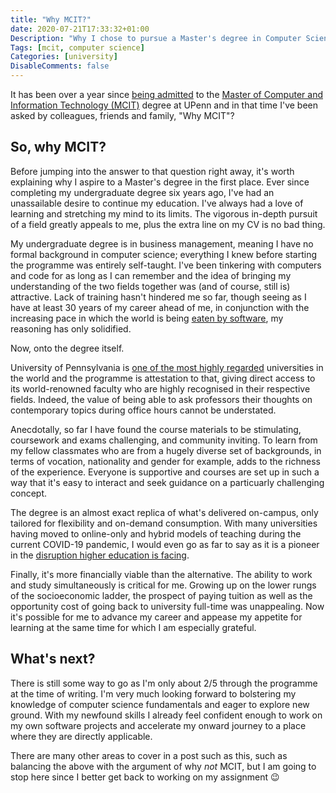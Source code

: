 ```yaml
---
title: "Why MCIT?"
date: 2020-07-21T17:33:32+01:00
Description: "Why I chose to pursue a Master's degree in Computer Science"
Tags: [mcit, computer science]
Categories: [university]
DisableComments: false
---
```


It has been over a year since [being admitted](https://twitter.com/wiigg/status/1139586622071234561) to the [Master of Computer and Information Technology (MCIT)](https://onlinelearning.seas.upenn.edu/mcit/) degree at UPenn and in that time I've been asked by colleagues, friends and family, "Why MCIT"?

## So, why MCIT?

Before jumping into the answer to that question right away, it's worth explaining why I aspire to a Master's degree in the first place. Ever since completing my undergraduate degree six years ago, I've had an unassailable desire to continue my education. I've always had a love of learning and stretching my mind to its limits. The vigorous in-depth pursuit of a field greatly appeals to me, plus the extra line on my CV is no bad thing.

My undergraduate degree is in business management, meaning I have no formal background in computer science; everything I knew before starting the programme was entirely self-taught. I've been tinkering with computers and code for as long as I can remember and the idea of bringing my understanding of the two fields together was (and of course, still is) attractive. Lack of training hasn't hindered me so far, though seeing as I have at least 30 years of my career ahead of me, in conjunction with the increasing pace in which the world is being [eaten by software](https://a16z.com/2011/08/20/why-software-is-eating-the-world/), my reasoning has only solidified.

Now, onto the degree itself.

University of Pennsylvania is [one of the most highly regarded](https://www.timeshighereducation.com/world-university-rankings/university-pennsylvania) universities in the world and the programme is attestation to that, giving direct access to its world-renowned faculty who are highly recognised in their respective fields. Indeed, the value of being able to ask professors their thoughts on contemporary topics during office hours cannot be understated.

Anecdotally, so far I have found the course materials to be stimulating, coursework and exams challenging, and community inviting. To learn from my fellow classmates who are from a hugely diverse set of backgrounds, in terms of vocation, nationality and gender for example, adds to the richness of the experience. Everyone is supportive and courses are set up in such a way that it's easy to interact and seek guidance on a particuarly challenging concept.

The degree is an almost exact replica of what's delivered on-campus, only tailored for flexibility and on-demand consumption. With many universities having moved to online-only and hybrid models of teaching during the current COVID-19 pandemic, I would even go as far to say as it is a pioneer in the [disruption higher education is facing](https://www.youtube.com/watch?v=yUGn5ZdrDoU).

Finally, it's more financially viable than the alternative. The ability to work and study simultaneously is critical for me. Growing up on the lower rungs of the socioeconomic ladder, the prospect of paying tuition as well as the opportunity cost of going back to university full-time was unappealing. Now it's possible for me to advance my career and appease my appetite for learning at the same time for which I am especially grateful.

## What's next?

There is still some way to go as I'm only about 2/5 through the programme at the time of writing. I'm very much looking forward to bolstering my knowledge of computer science fundamentals and eager to explore new ground. With my newfound skills I already feel confident enough to work on my own software projects and accelerate my onward journey to a place where they are directly applicable.

There are many other areas to cover in a post such as this, such as balancing the above with the argument of why *not* MCIT, but I am going to stop here since I better get back to working on my assignment :wink: